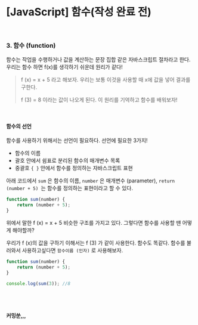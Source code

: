 
<br/>

# [JavaScript] 함수(작성 완료 전)

<br/>


### 3. 함수 (function)

 함수는 작업을 수행하거나 값을 계산하는 문장 집합 같은 자바스크립트 절차라고 한다. 우리는 함수 하면 f(x)를 생각하기 쉬운데 원리가 같다! 

> f (x) = x + 5 라고 해보자. 우리는 보통 이것을 사용할 때 x에 값을 넣어 결과를 구한다. 
>
> f (3) = 8 이라는 값이 나오게 된다. 이 원리를 기억하고 함수를 배워보자! 

<br/>

#### 함수의 선언 

함수를 사용하기 위해서는 선언이 필요하다. 선언에 필요한 3가지!

- 함수의 이름
- 괄호 안에서 쉼표로 분리된 함수의 매개변수 목록 
- 중괄호 `{ }` 안에서 함수를 정의하는 자바스크립트 표현

아래 코드에서 `sum` 은 함수의 이름, `number` 은 매개변수 (parameter), `return (number + 5) `는 함수를 정의하는 표현이라고 할 수 있다.

```js
function sum(number) { 
	return (number + 5);
}
```

위에서 말한 f (x) = x + 5 비슷한 구조를 가지고 있다.  그렇다면 함수를 사용할 땐 어떻게 해야할까?

우리가 f (x)의 값을 구하기 이해서는 f (3) 가 같이 사용한다. 함수도 똑같다. 함수를 불러와서 사용하고싶다면 `함수이름 (인자)` 로 사용해보자.

```js
function sum(number) { 
	return (number + 5);
}

console.log(sum(3)); //8
```

<br/>
<br/>

#### 커밍쑨,,,
